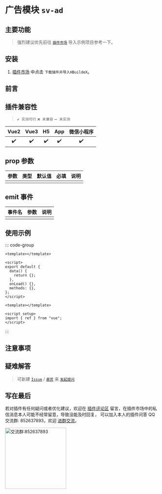 # 广告模块 `sv-ad`

## 主要功能

> 强烈建议优先前往 [`插件市场`](https://ext.dcloud.net.cn/plugin?id=16381) 导入示例项目参考一下。

## 安装

1. [插件市场](https://ext.dcloud.net.cn/plugin?id=16381) 中点击 `下载插件并导入HBuildeX`。

## 前言

## 插件兼容性

> `✔️ 实测可行` `❌ 未兼容` `➖ 未实测`

| Vue2 | Vue3 | H5  | App | 微信小程序 |
| :--: | :--: | :-: | :-: | :--------: |
|  ✔️  |  ✔️  | ✔️  | ✔️  |     ✔️     |

## prop 参数

| 参数 | 类型 | 默认值 | 必填 | 说明 |
| ---- | ---- | ------ | ---- | ---- |
|      |      |        |      |      |

## emit 事件

| 事件名 | 参数 | 说明 |
| ------ | ---- | ---- |
|        |      |      |

## 使用示例

::: code-group

```vue [vue2]
<template></template>

<script>
export default {
  data() {
    return {};
  },
  onLoad() {},
  methods: {},
};
</script>
```

```vue [vue3]
<template></template>

<script setup>
import { ref } from "vue";
</script>
```

:::

## 注意事项

## 疑难解答

> 可新建 [`Issue`](https://gitee.com/Sonve/sv-app-docs/issues/new) / [`悬赏`](https://gitee.com/Sonve/sv-app-docs/reward_issues/new) 来 [`发起提问`](https://gitee.com/Sonve/sv-app-docs/issues)

## 写在最后

若对插件有任何疑问或者优化建议，欢迎在 [插件评论区](https://ext.dcloud.net.cn/plugin?id=16381#rating) 留言，在插件市场中的私信消息本人可能不经常留意，导致没能及时回复，
可以加入本人的插件问答 QQ 交流群: 852637893，欢迎 [进群交流](https://qm.qq.com/cgi-bin/qm/qr?k=HD9IXnUruOa5pplF1jAeQsLb9BNnP_DE&jump_from=webapi&authKey=tk61Q5la3EAprdYcUBD7v0PBly795OTcT4UT36XxqcG7pmhGRpE+yFlt75vQBWeY)。

<img width="200" src="https://mp-74bfcbac-6ba6-4f39-8513-8831390ff75a.cdn.bspapp.com/static/qqqun.jpg" alt="交流群:852637893"/>
